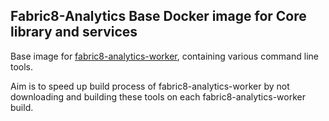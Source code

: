 Fabric8-Analytics Base Docker image for Core library and services
-------------------------------------------

Base image for [fabric8-analytics-worker](https://github.com/fabric8-analytics/fabric8-analytics-worker),
containing various command line tools.

Aim is to speed up build process of fabric8-analytics-worker by not downloading and building these tools on each fabric8-analytics-worker build.

